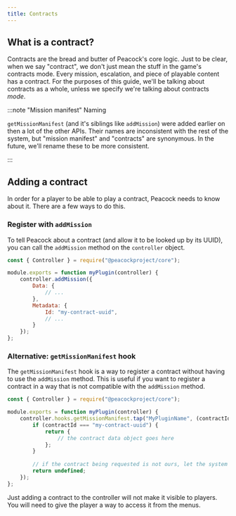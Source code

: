 ```yaml
---
title: Contracts
---
```


## What is a contract?

Contracts are the bread and butter of Peacock's core logic.
Just to be clear, when we say "contract", we don't just mean the stuff in the game's contracts mode.
Every mission, escalation, and piece of playable content has a contract.
For the purposes of this guide, we'll be talking about contracts as a whole, unless we specify we're talking about
contracts *mode*.

:::note "Mission manifest" Naming

`getMissionManifest` (and it's siblings like `addMission`) were added earlier on then a lot of the other APIs. Their
names are inconsistent with the rest of the system, but "mission manifest" and "contracts" are synonymous.
In the future, we'll rename these to be more consistent.

:::

## Adding a contract

In order for a player to be able to play a contract, Peacock needs to know about it.
There are a few ways to do this.

### Register with `addMission`

To tell Peacock about a contract (and allow it to be looked up by its UUID), you can call the `addMission` method on
the `controller` object.

```js
const { Controller } = require("@peacockproject/core");

module.exports = function myPlugin(controller) {
    controller.addMission({
        Data: {
            // ...
        },
        Metadata: {
            Id: "my-contract-uuid",
            // ...
        }
    });
};
```

### Alternative: `getMissionManifest` hook

The `getMissionManifest` hook is a way to register a contract without having to use the `addMission` method.
This is useful if you want to register a contract in a way that is not compatible with the `addMission` method.

```js
const { Controller } = require("@peacockproject/core");

module.exports = function myPlugin(controller) {
    controller.hooks.getMissionManifest.tap("MyPluginName", (contractId) => {
        if (contractId === "my-contract-uuid") {
            return {
                // the contract data object goes here
            };
        }
        
        // if the contract being requested is not ours, let the system take care of it.
        return undefined;
    });
};
```

Just adding a contract to the controller will not make it visible to players.
You will need to give the player a way to access it from the menus.
